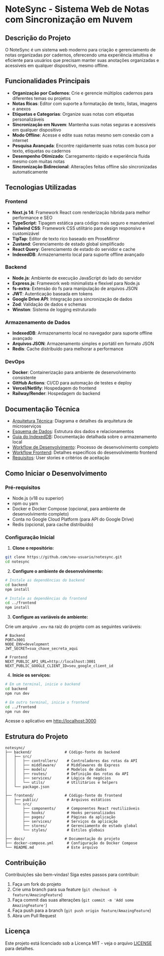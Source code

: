 # NoteSync - Sistema Web de Notas com Sincronização em Nuvem

## Descrição do Projeto

O NoteSync é um sistema web moderno para criação e gerenciamento de notas organizadas por cadernos, oferecendo uma experiência intuitiva e eficiente para usuários que precisam manter suas anotações organizadas e acessíveis em qualquer dispositivo, mesmo offline.

## Funcionalidades Principais

- **Organização por Cadernos**: Crie e gerencie múltiplos cadernos para diferentes temas ou projetos
- **Notas Ricas**: Editor com suporte a formatação de texto, listas, imagens e anexos
- **Etiquetas e Categorias**: Organize suas notas com etiquetas personalizáveis
- **Sincronização em Nuvem**: Mantenha suas notas seguras e acessíveis em qualquer dispositivo
- **Modo Offline**: Acesse e edite suas notas mesmo sem conexão com a internet
- **Pesquisa Avançada**: Encontre rapidamente suas notas com busca por texto, etiquetas ou cadernos
- **Desempenho Otimizado**: Carregamento rápido e experiência fluida mesmo com muitas notas
- **Sincronização Bidirecional**: Alterações feitas offline são sincronizadas automaticamente

## Tecnologias Utilizadas

### Frontend

- **Next.js 14**: Framework React com renderização híbrida para melhor performance e SEO
- **TypeScript**: Tipagem estática para código mais seguro e manutenível
- **Tailwind CSS**: Framework CSS utilitário para design responsivo e customizável
- **TipTap**: Editor de texto rico baseado em ProseMirror
- **Zustand**: Gerenciamento de estado global simplificado
- **React Query**: Gerenciamento de estado do servidor e cache
- **IndexedDB**: Armazenamento local para suporte offline avançado

### Backend

- **Node.js**: Ambiente de execução JavaScript do lado do servidor
- **Express.js**: Framework web minimalista e flexível para Node.js
- **fs-extra**: Extensão do fs para manipulação de arquivos JSON
- **JWT**: Autenticação baseada em tokens
- **Google Drive API**: Integração para sincronização de dados
- **Zod**: Validação de dados e schemas
- **Winston**: Sistema de logging estruturado

### Armazenamento de Dados

- **IndexedDB**: Armazenamento local no navegador para suporte offline avançado
- **Arquivos JSON**: Armazenamento simples e portátil em formato JSON
- **Redis**: Cache distribuído para melhorar a performance

### DevOps

- **Docker**: Containerização para ambiente de desenvolvimento consistente
- **GitHub Actions**: CI/CD para automação de testes e deploy
- **Vercel/Netlify**: Hospedagem do frontend
- **Railway/Render**: Hospedagem do backend

## Documentação Técnica

- [Arquitetura Técnica](./docs/architecture.md): Diagrama e detalhes da arquitetura de microserviços
- [Esquema de Dados](./docs/data_schema.md): Estrutura dos dados e relacionamentos
- [Guia do IndexedDB](./docs/indexeddb-guide.md): Documentação detalhada sobre o armazenamento local
- [Workflow de Desenvolvimento](./docs/WORKFLOW.md): Processo de desenvolvimento completo
- [Workflow Frontend](./docs/WORKFLOW-FRONTEND.md): Detalhes específicos do desenvolvimento frontend
- [Requisitos](./docs/requirements.md): User stories e critérios de aceitação

## Como Iniciar o Desenvolvimento

### Pré-requisitos

- Node.js (v18 ou superior)
- npm ou yarn
- Docker e Docker Compose (opcional, para ambiente de desenvolvimento completo)
- Conta no Google Cloud Platform (para API do Google Drive)
- Redis (opcional, para cache distribuído)

### Configuração Inicial

1. **Clone o repositório:**

```bash
git clone https://github.com/seu-usuario/notesync.git
cd notesync
```

2. **Configure o ambiente de desenvolvimento:**

```bash
# Instale as dependências do backend
cd backend
npm install

# Instale as dependências do frontend
cd ../frontend
npm install
```

3. **Configure as variáveis de ambiente:**

Crie um arquivo `.env` na raiz do projeto com as seguintes variáveis:

```env
# Backend
PORT=3001
NODE_ENV=development
JWT_SECRET=sua_chave_secreta_aqui

# Frontend
NEXT_PUBLIC_API_URL=http://localhost:3001
NEXT_PUBLIC_GOOGLE_CLIENT_ID=seu_google_client_id
```

4. **Inicie os serviços:**

```bash
# Em um terminal, inicie o backend
cd backend
npm run dev

# Em outro terminal, inicie o frontend
cd ../frontend
npm run dev
```

Acesse o aplicativo em [http://localhost:3000](http://localhost:3000)

## Estrutura do Projeto

```text
notesync/
├── backend/               # Código-fonte do backend
│   ├── src/
│   │   ├── controllers/    # Controladores das rotas da API
│   │   ├── middleware/     # Middlewares do Express
│   │   ├── models/         # Modelos de dados
│   │   ├── routes/         # Definição das rotas da API
│   │   ├── services/       # Lógica de negócios
│   │   └── utils/          # Utilitários e helpers
│   └── package.json
│
├── frontend/              # Código-fonte do frontend
│   ├── public/             # Arquivos estáticos
│   └── src/
│       ├── components/     # Componentes React reutilizáveis
│       ├── hooks/          # Hooks personalizados
│       ├── pages/          # Páginas da aplicação
│       ├── services/       # Serviços da aplicação
│       ├── stores/         # Gerenciamento de estado global
│       └── styles/         # Estilos globais
│
├── docs/                  # Documentação do projeto
├── docker-compose.yml      # Configuração do Docker Compose
└── README.md               # Este arquivo
```

## Contribuição

Contribuições são bem-vindas! Siga estes passos para contribuir:

1. Faça um fork do projeto
2. Crie uma branch para sua feature (`git checkout -b feature/AmazingFeature`)
3. Faça commit das suas alterações (`git commit -m 'Add some AmazingFeature'`)
4. Faça push para a branch (`git push origin feature/AmazingFeature`)
5. Abra um Pull Request

## Licença

Este projeto está licenciado sob a Licença MIT - veja o arquivo [LICENSE](LICENSE) para detalhes.

